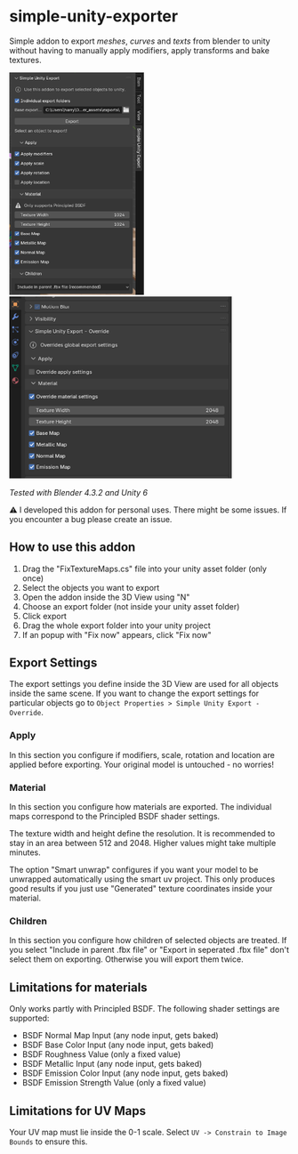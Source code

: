 # simple-unity-exporter

Simple addon to export *meshes*, *curves* and *texts* from blender to unity without having to manually apply modifiers, apply transforms and bake textures.

<img src="./screenshots/image.png" height=400>
<img src="./screenshots/image1.png" width=400>

_Tested with Blender 4.3.2 and Unity 6_

⚠️ I developed this addon for personal uses. There might be some issues. If you encounter a bug please create an issue.

## How to use this addon
1. Drag the "FixTextureMaps.cs" file into your unity asset folder (only once)
2. Select the objects you want to export
3. Open the addon inside the 3D View using "N"
3. Choose an export folder (not inside your unity asset folder)
4. Click export
5. Drag the whole export folder into your unity project
6. If an popup with "Fix now" appears, click "Fix now"

## Export Settings
The export settings you define inside the 3D View are used for all objects inside the same scene. If you want to change the export settings for particular objects go to `Object Properties > Simple Unity Export - Override`.

### Apply
In this section you configure if modifiers, scale, rotation and location are applied before exporting. Your original model is untouched - no worries!

### Material
In this section you configure how materials are exported. The individual maps correspond to the Principled BSDF shader settings. 

The texture width and height define the resolution. It is recommended to stay in an area between 512 and 2048. Higher values might take multiple minutes.

The option "Smart unwrap" configures if you want your model to be unwrapped automatically using the smart uv project. This only produces good results if you just use "Generated" texture coordinates inside your material.

### Children
In this section you configure how children of selected objects are treated. If you select "Include in parent .fbx file" or "Export in seperated .fbx file" don't select them on exporting. Otherwise you will export them twice.

## Limitations for materials
Only works partly with Principled BSDF. The following shader settings are supported:
- BSDF Normal Map Input (any node input, gets baked)
- BSDF Base Color Input (any node input, gets baked)
- BSDF Roughness Value (only a fixed value)
- BSDF Metallic Input (any node input, gets baked)
- BSDF Emission Color Input (any node input, gets baked)
- BSDF Emission Strength Value (only a fixed value)

## Limitations for UV Maps

Your UV map must lie inside the 0-1 scale. Select `UV -> Constrain to Image Bounds` to ensure this.